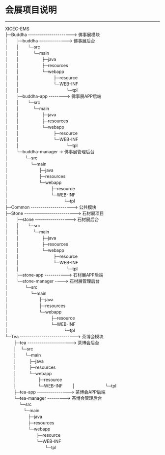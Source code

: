 # 会展项目说明

---

XICEC-EMS  
├─Buddha ----------------------> 佛事展模块  
│　　├─buddha --------------> 佛事展后台  
│　　│　　└─src  
│　　│　　　 └─main  
│　　│　　　 　　├─java  
│　　│　　　 　　├─resources  
│　　│　　　 　　└─webapp  
│　　│　　　　　　　　├─resource  
│　　│　　　　　　　　└─WEB-INF  
│　　│　　　　　　　　　　　└─tpl  
│　　├─buddha-app --------> 佛事展APP后端  
│　　│　　└─src  
│　　│　　　 └─main  
│　　│　　　 　　├─java  
│　　│　　　 　　├─resources  
│　　│　　　 　　└─webapp  
│　　│　　　　　　　　├─resource  
│　　│　　　　　　　　└─WEB-INF  
│　　│　　　　　　　　　　　└─tpl  
│　　└─buddha-manager -> 佛事展管理后台  
│　　　　└─src  
│　　　　　 └─main  
│　　　　　 　　├─java  
│　　　　　 　　├─resources  
│　　　　　 　　└─webapp  
│　　　　　　　　　　├─resource  
│　　　　　　　　　　└─WEB-INF  
│　　　　　　　　　　　　　└─tpl  
├─Common ---------------------> 公共模块  
├─Stone --------------------------> 石材展项目  
│　　├─stone ------------------> 石材展后台  
│　　│　　└─src  
│　　│　　　 └─main  
│　　│　　　 　　├─java  
│　　│　　　 　　├─resources  
│　　│　　　 　　└─webapp  
│　　│　　　　　　　　├─resource  
│　　│　　　　　　　　└─WEB-INF   
│　　│　　　　　　　　　　　└─tpl   
│　　├─stone-app -----------> 石材展APP后端  
│　　└─stone-manager ----> 石材展管理后台  
│　　　　└─src  
│　　　　　 └─main  
│　　　　　 　　├─java  
│　　　　　 　　├─resources  
│　　　　　 　　└─webapp  
│　　　　　　　　　　├─resource  
│　　　　　　　　　　└─WEB-INF   
│　　　　　　　　　　　　　└─tpl   
└─Tea ----------------------------> 茶博会模块  
　　├─tea ----------------------> 茶博会后台  
　　│　└─src  
　　│　　└─main  
　　│　　　├─java  
　　│　　　├─resources  
　　│　　　└─webapp  
　　│　　　　　├─resource  
　　│　　　　　└─WEB-INF 
　　│　　　　　　　└─tpl  
　　├─tea-app ----------------> 茶博会APP后端  
　　└─tea-manager ---------> 茶博会管理后台  
　　　  └─src  
　　　　  └─main  
　　　　　    ├─java  
　　　　　    ├─resources  
　　　　　    └─webapp  
　　　　　　　    ├─resource  
　　　　　　　    └─WEB-INF   
　　　　　　　　　    └─tpl   
